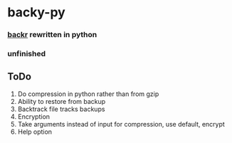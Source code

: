 # backy-py

### [backr](https://github.com/aidenholmes/backr) rewritten in python

### unfinished

## ToDo

1. Do compression in python rather than from gzip
2. Ability to restore from backup
3. Backtrack file tracks backups
4. Encryption
5. Take arguments instead of input for compression, use default, encrypt
6. Help option
